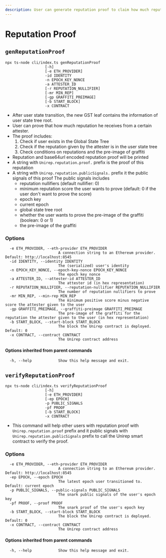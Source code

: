 ```yaml
---
description: User can generate reputation proof to claim how much reputation he has
---
```


# Reputation Proof

## `genReputationProof`

```
npx ts-node cli/index.ts genReputationProof
                  [-h] 
                  [-e ETH_PROVIDER] 
                  -id IDENTITY 
                  -n EPOCH_KEY_NONCE 
                  -a ATTESTER_ID 
                  [-r REPUTATION_NULLIFIER] 
                  [-mr MIN_REP]
                  [-gp GRAFFITI_PREIMAGE] 
                  [-b START_BLOCK] 
                  -x CONTRACT
```

* After user state transition, the new GST leaf contains the information of user state tree root.
* User can prove that how much reputation he receives from a certain attester.
* The proof includes:
  1. Check if user exists in the Global State Tree
  2. Check if the reputation given by the attester is in the user state tree
  3. Check conditions on reputations and the pre-image of graffiti
* Reputation and base64url encoded reputation proof will be printed
* A string with `Unirep.reputation.proof.` prefix is the proof of this reputation
* A string with `Unirep.reputation.publicSignals.` prefix it the public signals of this proof The public signals includes
  * reputation nullifiers (default nullifier: 0)
  * minimum reputation score the user wants to prove (default: 0 if the user don't want to prove the score)
  * epoch key
  * current epoch
  * global state tree root
  * whether the user wants to prove the pre-image of the graffiti (boolean: 0 or 1)
  * the pre-image of the graffiti

### Options

```
  -e ETH_PROVIDER, --eth-provider ETH_PROVIDER
                        A connection string to an Ethereum provider. Default: http://localhost:8545
  -id IDENTITY, --identity IDENTITY
                        The (serialized) user's identity
  -n EPOCH_KEY_NONCE, --epoch-key-nonce EPOCH_KEY_NONCE
                        The epoch key nonce
  -a ATTESTER_ID, --attester-id ATTESTER_ID
                        The attester id (in hex representation)
  -r REPUTATION_NULLIFIER, --reputation-nullifier REPUTATION_NULLIFIER
                        The number of reputation nullifiers to prove
  -mr MIN_REP, --min-rep MIN_REP
                        The minimum positive score minus negative score the attester given to the user
  -gp GRAFFITI_PREIMAGE, --graffiti-preimage GRAFFITI_PREIMAGE
                        The pre-image of the graffiti for the reputation the attester given to the user (in hex representation)
  -b START_BLOCK, --start-block START_BLOCK
                        The block the Unirep contract is deployed. Default: 0
  -x CONTRACT, --contract CONTRACT
                        The Unirep contract address
```

#### Options inherited from parent commands <a href="#options-inherited-from-parent-commands" id="options-inherited-from-parent-commands"></a>

```
  -h, --help            Show this help message and exit.
```

## `verifyReputationProof`

```
npx ts-node cli/index.ts verifyReputationProof
                  [-h] 
                  [-e ETH_PROVIDER] 
                  [-ep EPOCH] 
                  -p PUBLIC_SIGNALS 
                  -pf PROOF 
                  [-b START_BLOCK] 
                  -x CONTRACT
```

* This command will help other users with reputation proof with `Unirep.reputation.proof` prefix and it public signals with `Unirep.reputation.publicSignals` prefix to call the Unirep smart contract to verify the proof.

### Options

```
  -e ETH_PROVIDER, --eth-provider ETH_PROVIDER
                        A connection string to an Ethereum provider. Default: http://localhost:8545
  -ep EPOCH, --epoch EPOCH
                        The latest epoch user transitioned to. Default: current epoch
  -p PUBLIC_SIGNALS, --public-signals PUBLIC_SIGNALS
                        The snark public signals of the user's epoch key
  -pf PROOF, --proof PROOF
                        The snark proof of the user's epoch key
  -b START_BLOCK, --start-block START_BLOCK
                        The block the Unirep contract is deployed. Default: 0
  -x CONTRACT, --contract CONTRACT
                        The Unirep contract address
```

#### Options inherited from parent commands <a href="#options-inherited-from-parent-commands" id="options-inherited-from-parent-commands"></a>

```
  -h, --help            Show this help message and exit.
```
